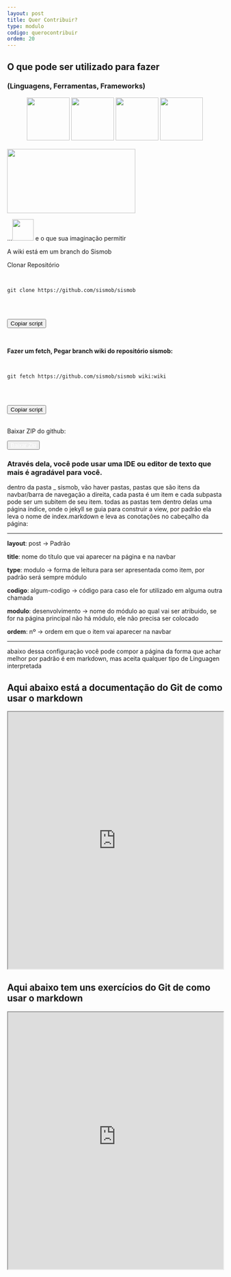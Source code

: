 ```yaml
---
layout: post
title: Quer Contribuir?
type: modulo
codigo: querocontribuir
ordem: 20
---
```

## O que pode ser utilizado para fazer
### (Linguagens, Ferramentas, Frameworks)
<style>
.row img {
  width:100px;
  height:100px;
  text-align: center;
  }

.row {
  text-align: center;
}
</style>
<div class="row" align="center">

<img src="https://cdn0.iconfinder.com/data/icons/octicons/1024/markdown-512.png" alt="" width="100px">

<img src="http://www.redspark.io/wp-content/uploads/2015/09/react-578x270.png" alt="" width="200px">
<a href="https://getbootstrap.com/docs/4.0/components/alerts/"><img src="http://www.seeicons.com/images/iconstore/512/seeicons__57e90b703eba6.png" alt="" width="100px"></a>
<img src="http://www.paulzepernick.com/wp-content/uploads/2015/03/jquery_bumper.sh-600x600.png" alt="" width="100px">
</div>
<br>
<div>
<img src="http://www.seanhelvey.com/assets/images/seanhelvey/2014/08/html5-css-javascript-logos.png" alt="" width="300px" height="150px">
</div>
<p>...<img src="https://image.flaticon.com/icons/svg/407/407120.svg" alt="" width="50px"> e o que sua imaginação permitir</p>

A wiki está em um branch do Sismob


<div class="highlighter-rouge">
  <p>Clonar Repositório</p>
  <pre class="highlight">
  <p><code id="clonesis" class="textarea">git clone https://github.com/sismob/sismob</code></p>
  </pre>
  <button type="button" name="button" class="btn btn-primary" onclick="copiar('clonesis')">Copiar script</button>
  <p></p>
  <br>
  <p><b>Fazer um fetch, Pegar branch wiki do repositório sismob:</b></p>
  <pre class="highlight">
  <p><code id="fetchsis">git fetch https://github.com/sismob/sismob wiki:wiki</code></p>
  </pre>
  <button type="button" name="button" class="btn btn-primary" onclick="copiar('fetchsis')">Copiar script</button>
</div>
<br>
<p>Baixar ZIP do github:</p>
<button type="button" name="button" class="btn btn-info" ><a style="color:white;" href="https://github.com/sismob/sismob/archive/wiki.zip">Baixar Zip</a></button>

### Através dela, você pode usar uma IDE ou editor de texto que mais é agradável para você.

dentro da pasta _ sismob, vão haver pastas, pastas que são itens da navbar/barra de navegação a direita, cada pasta é um item e cada subpasta pode ser um subitem de seu item. todas as pastas tem dentro delas uma página índice, onde o jekyll se guia para construir a view, por padrão ela leva o nome de index.markdown e leva as conotações no cabeçalho da página:

 ---

**layout**: post -> Padrão

**title**: nome do título que vai aparecer na página e na navbar

**type**: modulo -> forma de leitura para ser apresentada como item, por padrão será sempre módulo

**codigo**: algum-codigo -> código para caso ele for utilizado em alguma outra chamada

**modulo**: desenvolvimento -> nome do módulo ao qual vai ser atribuido, se for na página principal não há módulo, ele não precisa ser colocado

**ordem**: nº -> ordem em que o item vai aparecer na navbar

 ---
 abaixo dessa configuração você pode compor a página da forma que achar melhor
 por padrão é em markdown,
 mas aceita qualquer tipo de Linguagen interpretada

## Aqui abaixo está a documentação do Git de como usar o markdown
<iframe src="https://guides.github.com/features/mastering-markdown/" width="100%" height="600px"></iframe>


## Aqui abaixo tem uns exercícios do Git de como usar o markdown
<iframe src="https://www.markdowntutorial.com" width="100%" height="600px"></iframe>
